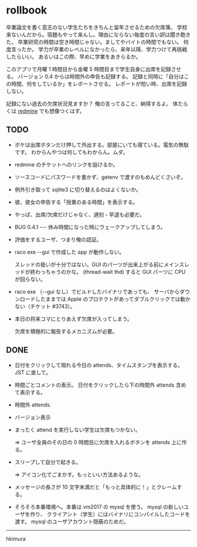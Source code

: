 # rollbook

卒業論文を書く意志のない学生たちをきちんと留年させるための欠席簿。
学校来ないんだから。宿題もやって来んし。理由にならない毎度の言い訳は聞き飽きた。
卒業研究の時間は空き時間じゃない。ましてやバイトの時間でもない。
何度言ったか。
学力が卒業のレベルになかったら、来年以降、学力つけて再挑戦したらいい。
あるいはこの際、早めに学業をあきらるか。

このアプリで月曜 1 時間目から金曜 5 時間目まで学生自身に出席を記録させる。
バージョン 0.4 からは時間外の申告も記録する。
記録と同時に「自分はこの時間、何をしているか」をレポートさせる。
レポートが短い時、出席を記録しない。

記録にない過去の欠席状況見ますか？ 俺の言ってること、納得するよ。
体たらくは
[redmine](https://redmine.melt.kyutech.ac.jp)
でも想像つくはず。

## TODO

* ボケは出席ボタンだけ押して外出する。部屋にいても寝ている。電気の無駄です。
  わからんやつは何してもわからん。ムダ。

* redmine のチケットへのリンクを設けるか。

* ソースコードにパスワードを書かず、getenv で渡すのもめんどくさいぞ。

* 例外引き取って sqlite3 に切り替えるのはよくないか。

* 彼、彼女の申告する「授業のある時間」を表示する。

* やっぱ、出席/欠席だけじゃなく、遅刻・早退も必要だ。

* BUG 0.4.1 --- 休み時間になった時にウェークアップしてしまう。

* 評価をするユーザ、つまり俺の認証。

* raco exe --gui で作成した app が動作しない。

  スレッドの扱いが十分ではない。GUI のパーツが出来上がる前にメインスレッドが終わっちゃうのかな。
  (thread-wait thd) すると GUI パーツに CPU が回らない。

* raco exe （--gui なし）でビルドしたバイナリであっても、
  サーバからダウンロードしたままでは
  Apple のプロテクトがあってダブルクリックでは動かない（チケット #3743）。

* 本日の将来コマにとりあえず欠席が入ってしまう。

  欠席を積極的に報告するメカニズムが必要。

## DONE

* 日付をクリックして現れる今日の attends、タイムスタンプを表示する。
  JST に直して。

* 時間ごとコメントの表示。
  日付をクリックしたら下の時間外 attends 含めて表示する。

* 時間外 attends.

* バージョン表示

* まったく attend を実行しない学生は欠席もつかない。

  &rArr; ユーザ全員のその日の 0 時間目に欠席を入れるボタンを attends 上に作る。

* スリープして自分で起きる。

  &rArr; アイコン化でごまかす。もっといい方法あるような。

* メッセージの長さが 10 文字未満だと「もっと具体的に！」とクレームする。

* そろそろ本番環境へ。本番は vm2017 の mysql を使う。
  mysql の新しいユーザを作り、
  クライアント（学生）にはバイナリにコンパイルしたコードを渡す。
  mysql のユーザアカウント隠蔽のためだ。

---
hkimura
